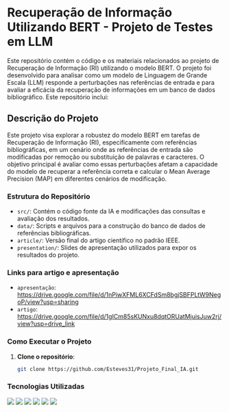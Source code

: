 # Recuperação de Informação Utilizando BERT - Projeto de Testes em LLM

Este repositório contém o código e os materiais relacionados ao projeto de Recuperação de Informação (RI) utilizando o modelo BERT. O projeto foi desenvolvido para analisar como um modelo de Linguagem de Grande Escala (LLM) responde a perturbações nas referências de entrada e para avaliar a eficácia da recuperação de informações em um banco de dados bibliográfico. Este repositório inclui:

## Descrição do Projeto

Este projeto visa explorar a robustez do modelo BERT em tarefas de Recuperação de Informação (RI), 
especificamente com referências bibliográficas, em um cenário onde as referências de entrada são modificadas por remoção ou substituição 
de palavras e caracteres. O objetivo principal é avaliar como essas perturbações afetam a capacidade do modelo 
de recuperar a referência correta e calcular o Mean Average Precision (MAP) em diferentes cenários de modificação.

### Estrutura do Repositório

- `src/`: Contém o código fonte da IA e modificações das consultas e avaliação dos resultados.
- `data/`: Scripts e arquivos para a construção do banco de dados de referências bibliográficas.
- `article/`: Versão final do artigo científico no padrão IEEE.
- `presentation/`: Slides de apresentação utilizados para expor os resultados do projeto.

### Links para artigo e apresentação
- `apresentação`: https://drive.google.com/file/d/1nPiwXFML6XCFdSm8bgjSBFPLtW9NegoP/view?usp=sharing
- `artigo`:  https://drive.google.com/file/d/1gICm85sKUNxu8dqtORUatMjuisJuw2rj/view?usp=drive_link

### Como Executar o Projeto

1. **Clone o repositório**:
   ```bash
   git clone https://github.com/Esteves31/Projeto_Final_IA.git
   
### Tecnologias Utilizadas

<a href="https://skillicons.dev"><img src="https://skillicons.dev/icons?i=python" /></a>
<a href="https://skillicons.dev"><img src="https://skillicons.dev/icons?i=pytorch" /></a>
<a href="https://skillicons.dev"><img src="https://skillicons.dev/icons?i=sklearn" /></a>
<a href="https://skillicons.dev"><img src="https://skillicons.dev/icons?i=selenium" /></a>
<a href="https://skillicons.dev"><img src="https://skillicons.dev/icons?i=git" /></a>
<a href="https://skillicons.dev"><img src="https://skillicons.dev/icons?i=github" /></a>
